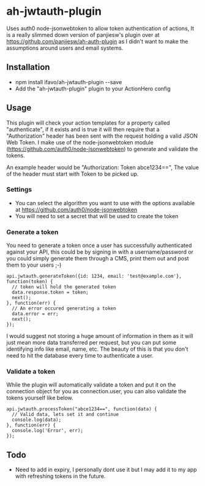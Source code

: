 # ah-jwtauth-plugin

Uses auth0 node-jsonwebtoken to allow token authentication of actions, It is a really slimmed down version of panjiesw's plugin over at https://github.com/panjiesw/ah-auth-plugin as I didn't want to make the assumptions around users and email systems. 

## Installation
- npm install ifavo/ah-jwtauth-plugin --save
- Add the "ah-jwtauth-plugin" plugin to your ActionHero config

## Usage
This plugin will check your action templates for a property called "authenticate", if it exists and is true it will then require that a "Authorization" header has been sent with the request holding a valid JSON Web Token. I make use of the node-jsonwebtoken module (https://github.com/auth0/node-jsonwebtoken) to generate and validate the tokens.

An example header would be "Authorization: Token abce1234==", The value of the header must start with Token to be picked up.

### Settings
* You can select the algorithm you want to use with the options available at https://github.com/auth0/node-jsonwebtoken
* You will need to set a secret that will be used to create the token

### Generate a token
You need to generate a token once a user has successfully authenticated against your API, this could be by signing in with a username/password or you could simply generate them through a CMS, print them out and post them to your users ;-)
 
    api.jwtauth.generateToken({id: 1234, email: 'test@example.com'}, function(token) {
      // token will hold the generated token
      data.response.token = token;
      next();
    }, function(err) {
      // An error occured generating a token
      data.error = err;
      next();
    });
    
I would suggest not storing a huge amount of information in them as it will just mean more data transferred per request, but you can put some identifying info like email, name, etc. The beauty of this is that you don't need to hit the database every time to authenticate a user.
        
### Validate a token
While the plugin will automatically validate a token and put it on the connection object for you as connection.user, you can also validate the tokens yourself like below.

    api.jwtauth.processToken("abce1234==", function(data) {
      // Valid data, lets set it and continue
      console.log(data);
    }, function(err) {
      console.log('Error', err);
    });

## Todo
* Need to add in expiry, I personally dont use it but I may add it to my app with refreshing tokens in the future.
